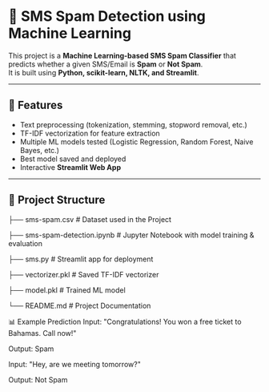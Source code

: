 # 📩 SMS Spam Detection using Machine Learning

This project is a **Machine Learning-based SMS Spam Classifier** that predicts whether a given SMS/Email is **Spam** or **Not Spam**.  
It is built using **Python, scikit-learn, NLTK, and Streamlit**.

---

## 🚀 Features
- Text preprocessing (tokenization, stemming, stopword removal, etc.)
- TF-IDF vectorization for feature extraction
- Multiple ML models tested (Logistic Regression, Random Forest, Naive Bayes, etc.)
- Best model saved and deployed
- Interactive **Streamlit Web App**

---

## 📂 Project Structure
├── sms-spam.csv # Dataset used in the Project

├── sms-spam-detection.ipynb # Jupyter Notebook with model training & evaluation

├── sms.py # Streamlit app for deployment

├── vectorizer.pkl # Saved TF-IDF vectorizer

├── model.pkl # Trained ML model

└── README.md # Project Documentation

📊 Example Prediction
Input: "Congratulations! You won a free ticket to Bahamas. Call now!"

Output: Spam

Input: "Hey, are we meeting tomorrow?"

Output: Not Spam
